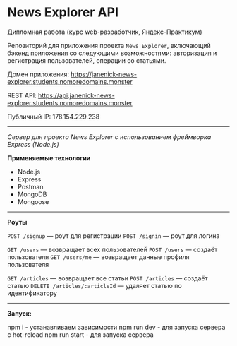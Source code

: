 # News Explorer API
Дипломная работа (курс web-разработчик,  Яндекс-Практикум)

Репозиторий для приложения проекта `News Explorer`, включающий бэкенд приложения со следующими возможностями: авторизация и регистрация пользователей, операции со статьями.
  
Домен приложения: https://janenick-news-explorer.students.nomoredomains.monster

REST API: https://api.janenick-news-explorer.students.nomoredomains.monster

Публичный IP: 178.154.229.238

---------------
*Сервер для проекта News Explorer с использованием фреймворка Express (Node.js)*

**Применяемые технологии**
* Node.js
* Express
* Postman
* MongoDB
* Mongoose

---------------
**Роуты**

`POST /signup` — роут для регистрации 
`POST /signin` — роут для логина 

`GET /users` — возвращает всех пользователей 
`POST /users` — создаёт пользователя 
`GET /users/me` — возвращает данные профиля пользователя 

`GET /articles` — возвращает все статьи 
`POST /articles` — создаёт статью 
`DELETE /articles/:articleId` — удаляет статью по идентификатору 

---------------
**Запуск:**

npm i - устанавливаем зависимости 
npm run dev - для запуска сервера с hot-reload 
npm run start - для запуска сервера 

